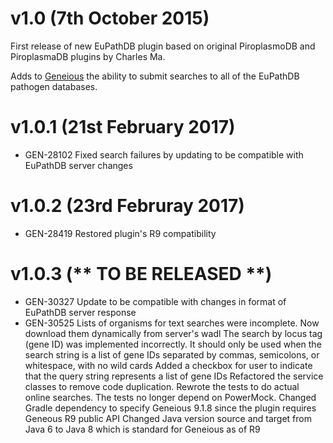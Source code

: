 # v1.0 (7th October 2015)
First release of new EuPathDB plugin based on original PiroplasmoDB and PiroplasmaDB plugins by Charles Ma.

Adds to [Geneious](http://geneious.com) the ability to submit searches to all of the EuPathDB pathogen databases.

# v1.0.1 (21st February 2017)
- GEN-28102 Fixed search failures by updating to be compatible with EuPathDB server changes

# v1.0.2 (23rd Februray 2017)
- GEN-28419 Restored plugin's R9 compatibility

# v1.0.3 (** TO BE RELEASED **)
- GEN-30327 Update to be compatible with changes in format of EuPathDB server response
- GEN-30525 Lists of organisms for text searches were incomplete. Now download them dynamically from server's wadl
            The search by locus tag (gene ID) was implemented incorrectly. It should only be used when the search
              string is a list of gene IDs separated by commas, semicolons, or whitespace, with no wild cards
              Added a checkbox for user to indicate that the query string represents a list of gene IDs
            Refactored the service classes to remove code duplication.
            Rewrote the tests to do actual online searches. The tests no longer depend on PowerMock.
            Changed Gradle dependency to specify Geneious 9.1.8 since the plugin requires Geneous R9 public API
            Changed Java version source and target from Java 6 to Java 8 which is standard for Geneious as of R9
 
